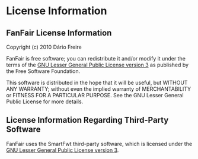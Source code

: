 License Information
===================

FanFair License Information
---------------------------

Copyright (c) 2010 Dário Freire

FanFair is free software; you can redistribute it and/or modify it
under the terms of the [GNU Lesser General Public License version 3][lgpl-3.0]
as published by the Free Software Foundation.

This software is distributed in the hope that it will be useful,
but WITHOUT ANY WARRANTY; without even the implied warranty of
MERCHANTABILITY or FITNESS FOR A PARTICULAR PURPOSE. See the GNU
Lesser General Public License for more details.


License Information Regarding Third-Party Software
--------------------------------------------------

FanFair uses the SmartFwt third-party software, which is licensed under the 
[GNU Lesser General Public License version 3][lgpl-3.0].


[lgpl-3.0]: <http://www.gnu.org/licenses/lgpl-3.0.html>

